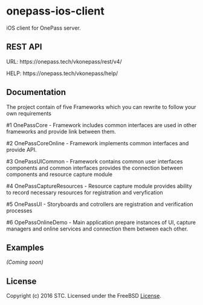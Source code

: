 # onepass-ios-client
iOS client for OnePass server.

## REST API
<p>URL: https://onepass.tech/vkonepass/rest/v4/</p>
<p>HELP: https://onepass.tech/vkonepass/help/</p>

## Documentation

The project contain of five Frameworks which you can rewrite to follow your own requirements

#1 OnePassCore - Framework includes common interfaces are used in other frameworks and provide link between them.

#2 OnePassCoreOnline - Framework implements common interfaces and provide API.

#3 OnePassUICommon - Framework contains common user interfaces components and common interfaces provides the connection between components and resource capture module

#4 OnePassCaptureResources - Resource capture module provides ability to record necessary resources for registration and veryfication

#5 OnePassUI - Storyboards and cotrollers are registration and verification processes

#6 OpePassOnlineDemo - Main application prepare instances of UI, capture managers and online services and connection them between each other.

## Examples
_(Coming soon)_

## License
Copyright (c) 2016 STC. Licensed under the FreeBSD <a href="https://onepass.tech/license-agreement.html">License</a>.
